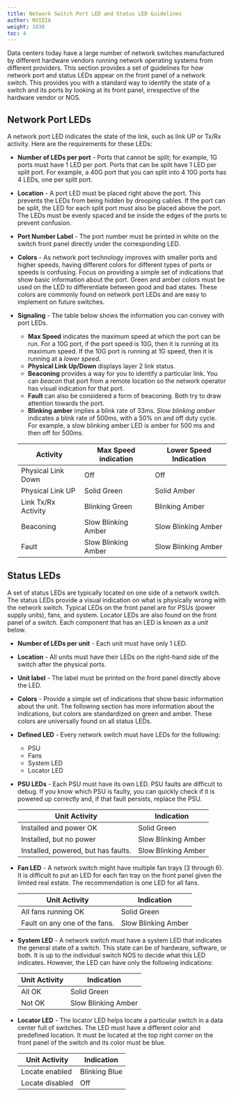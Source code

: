 ```yaml
---
title: Network Switch Port LED and Status LED Guidelines
author: NVIDIA
weight: 1030
toc: 4
---
```

Data centers today have a large number of network switches manufactured by different hardware vendors running network operating systems from different providers. This section provides a set of guidelines for how network port and status LEDs appear on the front panel of a network switch. This provides you with a standard way to identify the state of a switch and its ports by looking at its front panel, irrespective of the hardware vendor or NOS.

## Network Port LEDs

A network port LED indicates the state of the link, such as link UP or Tx/Rx activity. Here are the requirements for these LEDs:

- **Number of LEDs per port** - Ports that cannot be split; for example, 1G ports must have 1 LED per port. Ports that can be split have 1 LED per split port. For example, a 40G port that you can split into 4 10G ports has 4 LEDs, one per split port.
- **Location** - A port LED must be placed right above the port. This prevents the LEDs from being hidden by drooping cables. If the port can be split, the LED for each split port must also be placed above the port. The LEDs must be evenly spaced and be inside the edges of the ports to prevent confusion.
- **Port Number Label** - The port number must be printed in white on the switch front panel directly under the corresponding LED.
- **Colors** - As network port technology improves with smaller ports and higher speeds, having different colors for different types of ports or speeds is confusing. Focus on providing a simple set of indications that show basic information about the port. Green and amber colors must be used on the LED to differentiate between good and bad states. These colors are commonly found on network port LEDs and are easy to implement on future switches.
- **Signaling** - The table below shows the information you can convey with port LEDs.
    - **Max Speed** indicates the maximum speed at which the port can be run. For a 10G port, if the port speed is 10G, then it is running at its maximum speed. If the 10G port is running at 1G speed, then it is running at a *lower speed*.
    - **Physical Link Up/Down** displays layer 2 link status.
    - **Beaconing** provides a way for you to identify a particular link. You can *beacon* that port from a remote location so the network operator has visual indication for that port.
    - **Fault** can also be considered a form of beaconing. Both try to draw attention towards the port.
    - **Blinking amber** implies a blink rate of 33ms. *Slow blinking amber* indicates a blink rate of 500ms, with a 50% on and off duty cycle. For example, a slow blinking amber LED is amber for 500 ms and then off for 500ms.

    | Activity            | Max Speed indication | Lower Speed Indication |
    | ------------------- | -------------------- | ---------------------- |
    | Physical Link Down  | Off                  | Off                    |
    | Physical Link UP    | Solid Green          | Solid Amber            |
    | Link Tx/Rx Activity | Blinking Green       | Blinking Amber         |
    | Beaconing           | Slow Blinking Amber  | Slow Blinking Amber    |
    | Fault               | Slow Blinking Amber  | Slow Blinking Amber    |

## Status LEDs

A set of status LEDs are typically located on one side of a network switch. The status LEDs provide a visual indication on what is physically wrong with the network switch. Typical LEDs on the front panel are for PSUs (power supply units), fans, and system. Locator LEDs are also found on the front panel of a switch. Each component that has an LED is known as a *unit* below.

- **Number of LEDs per unit** - Each unit must have only 1 LED.
- **Location** - All units must have their LEDs on the right-hand side of the switch after the physical ports.
- **Unit label** - The label must be printed on the front panel directly above the LED.
- **Colors** - Provide a simple set of indications that show basic information about the unit. The following section has more information about the indications, but colors are standardized on green and amber. These colors are universally found on all status LEDs.
- **Defined LED** - Every network switch must have LEDs for the following:

  - PSU
  - Fans
  - System LED
  - Locator LED

- **PSU LEDs** - Each PSU must have its own LED. PSU faults are difficult to debug. If you know which PSU is faulty, you can quickly check if it is powered up correctly and, if that fault persists, replace the PSU.

    | Unit Activity                       | Indication          |
    | ----------------------------------- | ------------------- |
    | Installed and power OK              | Solid Green         |
    | Installed, but no power             | Slow Blinking Amber |
    | Installed, powered, but has faults. | Slow Blinking Amber |

- **Fan LED** - A network switch might have multiple fan trays (3 through 6). It is difficult to put an LED for each fan tray on the front panel given the limited real estate. The recommendation is one LED for all fans.

    | Unit Activity                 | Indication          |
    | ----------------------------- | ------------------- |
    | All fans running OK           | Solid Green         |
    | Fault on any one of the fans. | Slow Blinking Amber |

- **System LED** - A network switch must have a system LED that indicates the general state of a switch. This state can be of hardware, software, or both. It is up to the individual switch NOS to decide what this LED indicates. However, the LED can have only the following indications:

    | Unit Activity | Indication          |
    | ------------- | ------------------- |
    | All OK        | Solid Green         |
    | Not OK        | Slow Blinking Amber |

- **Locator LED** - The locator LED helps locate a particular switch in a data center full of switches. The LED must have a different color and predefined location. It must be located at the top right corner on the front panel of the switch and its color must be blue.

    | Unit Activity   | Indication    |
    | --------------- | ------------- |
    | Locate enabled  | Blinking Blue |
    | Locate disabled | Off           |
